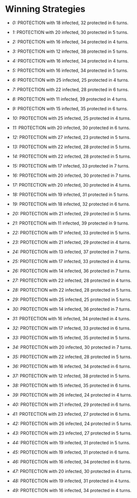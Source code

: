 # Winning Strategies

* _0:_ PROTECTION with 18 infected, 32 protected in 6 turns.


* _1:_ PROTECTION with 20 infected, 30 protected in 5 turns.


* _2:_ PROTECTION with 16 infected, 34 protected in 4 turns.


* _3:_ PROTECTION with 12 infected, 38 protected in 5 turns.


* _4:_ PROTECTION with 16 infected, 34 protected in 4 turns.


* _5:_ PROTECTION with 16 infected, 34 protected in 5 turns.


* _6:_ PROTECTION with 25 infected, 25 protected in 4 turns.


* _7:_ PROTECTION with 22 infected, 28 protected in 6 turns.


* _8:_ PROTECTION with 11 infected, 39 protected in 4 turns.


* _9:_ PROTECTION with 15 infected, 35 protected in 6 turns.


* _10:_ PROTECTION with 25 infected, 25 protected in 4 turns.


* _11:_ PROTECTION with 20 infected, 30 protected in 6 turns.


* _12:_ PROTECTION with 27 infected, 23 protected in 5 turns.


* _13:_ PROTECTION with 22 infected, 28 protected in 5 turns.


* _14:_ PROTECTION with 22 infected, 28 protected in 5 turns.


* _15:_ PROTECTION with 17 infected, 33 protected in 7 turns.


* _16:_ PROTECTION with 20 infected, 30 protected in 7 turns.


* _17:_ PROTECTION with 20 infected, 30 protected in 4 turns.


* _18:_ PROTECTION with 19 infected, 31 protected in 5 turns.


* _19:_ PROTECTION with 18 infected, 32 protected in 6 turns.


* _20:_ PROTECTION with 21 infected, 29 protected in 5 turns.


* _21:_ PROTECTION with 11 infected, 39 protected in 9 turns.


* _22:_ PROTECTION with 17 infected, 33 protected in 5 turns.


* _23:_ PROTECTION with 21 infected, 29 protected in 4 turns.


* _24:_ PROTECTION with 13 infected, 37 protected in 7 turns.


* _25:_ PROTECTION with 17 infected, 33 protected in 4 turns.


* _26:_ PROTECTION with 14 infected, 36 protected in 7 turns.


* _27:_ PROTECTION with 22 infected, 28 protected in 4 turns.


* _28:_ PROTECTION with 22 infected, 28 protected in 5 turns.


* _29:_ PROTECTION with 25 infected, 25 protected in 5 turns.


* _30:_ PROTECTION with 14 infected, 36 protected in 7 turns.


* _31:_ PROTECTION with 16 infected, 34 protected in 4 turns.


* _32:_ PROTECTION with 17 infected, 33 protected in 6 turns.


* _33:_ PROTECTION with 15 infected, 35 protected in 5 turns.


* _34:_ PROTECTION with 20 infected, 30 protected in 7 turns.


* _35:_ PROTECTION with 22 infected, 28 protected in 5 turns.


* _36:_ PROTECTION with 16 infected, 34 protected in 6 turns.


* _37:_ PROTECTION with 12 infected, 38 protected in 5 turns.


* _38:_ PROTECTION with 15 infected, 35 protected in 6 turns.


* _39:_ PROTECTION with 26 infected, 24 protected in 4 turns.


* _40:_ PROTECTION with 21 infected, 29 protected in 6 turns.


* _41:_ PROTECTION with 23 infected, 27 protected in 6 turns.


* _42:_ PROTECTION with 26 infected, 24 protected in 5 turns.


* _43:_ PROTECTION with 23 infected, 27 protected in 5 turns.


* _44:_ PROTECTION with 19 infected, 31 protected in 5 turns.


* _45:_ PROTECTION with 19 infected, 31 protected in 6 turns.


* _46:_ PROTECTION with 16 infected, 34 protected in 6 turns.


* _47:_ PROTECTION with 20 infected, 30 protected in 4 turns.


* _48:_ PROTECTION with 19 infected, 31 protected in 4 turns.


* _49:_ PROTECTION with 16 infected, 34 protected in 4 turns.


